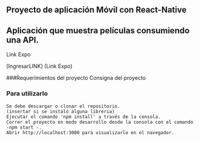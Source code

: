 ## Proyecto de aplicación Móvil con React-Native

## Aplicación que muestra películas consumiendo una API.
Link Expo

[IngresarLINK] (Link Expo)

###Requerimientos del proyecto
Consigna del proyecto

### Para utilizarlo

    Se debe descargar o clonar el repositorio.
    (insertar si se instaló alguna libreria)
    Ejecutar el comando 'npm install' a través de la consola.
    Correr el proyecto en modo desarrollo desde la consola con el comando -npm start -.
    Abrir http://localhost:3000 para visualizarlo en el navegador.
